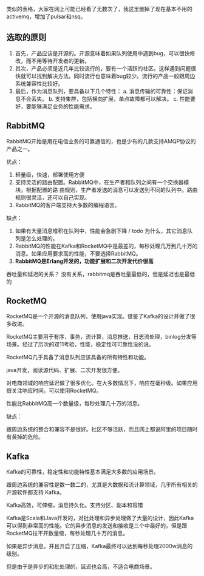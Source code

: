 类似的表格，大家在网上可能已经看了无数次了，我这里删掉了现在基本不用的activemq，增加了pulsar和nsq。


## 选取的原则

1. 首先，产品应该是开源的。开源意味着如果队列使用中遇到bug，可以很快修改，而不用等待开发者的更新。
2. 其次，产品必须是近几年比较流行的，要有一个活跃的社区。这样遇到问题很快就可以找到解决方法。同时流行也意味着bug较少。流行的产品一般跟周边系统兼容性比较好。
3. 最后，作为消息队列，要具备以下几个特性：
    a. 消息传输的可靠性：保证消息不会丢失。
    b. 支持集群，包括横向扩展，单点故障都可以解决。
    c. 性能要好，要能够满足业务的性能需求。

## RabbitMQ
RabbitMQ开始是用在电信业务的可靠通信的，也是少有的几款支持AMQP协议的产品之一。

优点：
1. 轻量级，快速，部署使用方便
2. 支持灵活的路由配置。RabbitMQ中，在生产者和队列之间有一个交换器模块。根据配置的路
由规则，生产者发送的消息可以发送到不同的队列中。路由规则很灵活，还可以自己实现。
3. RabbitMQ的客户端支持大多数的编程语言。

缺点：
1. 如果有大量消息堆积在队列中，性能会急剧下降 / todo 为什么，其它消息队列是怎么处理的。
2. RabbitMQ的性能在Kafka和RocketMQ中是最差的，每秒处理几万到几十万的消息。如果应用要求高的性能，不要选择RabbitMQ。
3. **RabbitMQ是Erlang开发的，功能扩展和二次开发代价很高**

吞吐量和延迟的关系？ 没有关系，rabbitmq是吞吐量最低的，但是延迟也是最低的


## RocketMQ
RocketMQ是一个开源的消息队列，使用java实现。借鉴了Kafka的设计并做了很多改进。

RocketMQ主要用于有序，事务，流计算，消息推送，日志流处理，binlog分发等场景。经过了历次的双11考验，性能，稳定性可可靠性没的说。

RocketMQ几乎具备了消息队列应该具备的所有特性和功能。

java开发，阅读源代码、扩展、二次开发很方便。

对电商领域的响应延迟做了很多优化。在大多数情况下，响应在毫秒级。如果应用很关注响应时间，可以使用RocketMQ。

性能比RabbitMQ高一个数量级，每秒处理几十万的消息。

缺点：

跟周边系统的整合和兼容不是很好。社区不够活跃，而且网上都说阿里的项目随时有黄掉的危险。

## Kafka

Kafka的可靠性，稳定性和功能特性基本满足大多数的应用场景。

跟周边系统的兼容性是数一数二的，尤其是大数据和流计算领域，几乎所有相关的开源软件都支持
Kafka。

Kafka高效，可伸缩，消息持久化。支持分区、副本和容错

Kafka是Scala和Java开发的，对批处理和异步处理做了大量的设计，因此Kafka可以得到非常高的性能。它的异步消息的发送和接收是三个中最好的，但是跟RocketMQ拉不开数量级，每秒处理几十万的消息。

如果是异步消息，并且开启了压缩，Kafka最终可以达到每秒处理2000w消息的级别。

但是由于是异步的和批处理的，延迟也会高，不适合电商场景。

